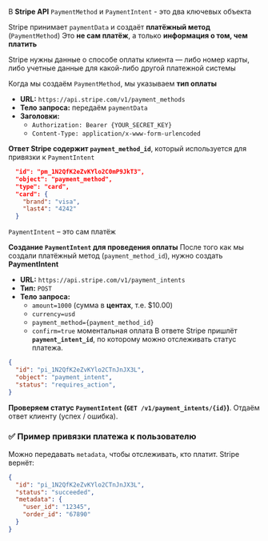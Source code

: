 В **Stripe API** `PaymentMethod` и `PaymentIntent` - это два ключевых объекта


Stripe принимает `paymentData` и создаёт **платёжный метод** (`PaymentMethod`)
Это **не сам платёж**, а только **информация о том, чем платить**

Stripe нужны данные о способе оплаты клиента — либо номер карты, либо учетные данные для какой-либо другой платежной системы

Когда мы создаём `PaymentMethod`, мы указываем **тип оплаты**

- **URL:** `https://api.stripe.com/v1/payment_methods`
- **Тело запроса:** передаём `paymentData`
- **Заголовки:**
    - `Authorization: Bearer {YOUR_SECRET_KEY}`
    - `Content-Type: application/x-www-form-urlencoded`

**Ответ Stripe содержит `payment_method_id`**, который используется для привязки к `PaymentIntent`
```json
  "id": "pm_1N2QfK2eZvKYlo2C0mP9JkT3",
  "object": "payment_method",
  "type": "card",
  "card": {
    "brand": "visa",
    "last4": "4242"
  }
```




`PaymentIntent` – это сам платёж

**Создание `PaymentIntent` для проведения оплаты**
После того как мы создали платёжный метод (`payment_method_id`), нужно создать **PaymentIntent**
- **URL:** `https://api.stripe.com/v1/payment_intents`
- **Тип:** `POST`
- **Тело запроса:**
    - `amount=1000` (сумма в **центах**, т.е. $10.00)
    - `currency=usd`
    - `payment_method={payment_method_id}`
    - `confirm=true` моментальная оплата
В ответе Stripe пришлёт **`payment_intent_id`**, по которому можно отслеживать статус платежа.
```json
{
  "id": "pi_1N2QfK2eZvKYlo2CTnJnJX3L",
  "object": "payment_intent",
  "status": "requires_action",
}
```
**Проверяем статус `PaymentIntent` (`GET /v1/payment_intents/{id}`)**.
Отдаём ответ клиенту (успех / ошибка).



### ✅ **Пример привязки платежа к пользователю**
Можно передавать `metadata`, чтобы отслеживать, кто платит.
Stripe вернёт:
```json
{
  "id": "pi_1N2QfK2eZvKYlo2CTnJnJX3L",
  "status": "succeeded",
  "metadata": {
    "user_id": "12345",
    "order_id": "67890"
  }
}
```